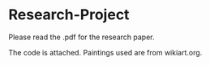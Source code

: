 # Research-Project

Please read the .pdf for the research paper.

The code is attached. Paintings used are from wikiart.org.
